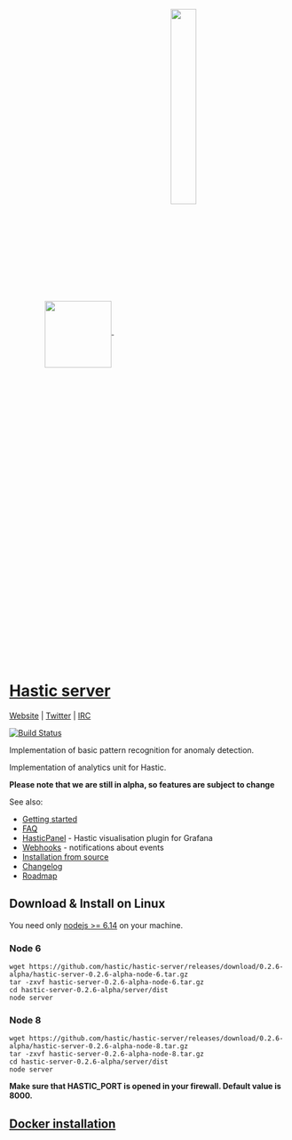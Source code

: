 <p align="center">
  <a href=#hastic-server->
    <img width="auto" align="middle" height="120px" src="https://github.com/hastic/hastic-server/blob/master/images/hastic_server.png" />
    <img hspace="50" align="middle" width="30%" height="30%" src="https://github.com/hastic/hastic-server/blob/master/images/hastic_logo.png" />
  </a>
</p>

[Hastic server](https://hastic.io)
================
[Website](https://hastic.io) |
[Twitter](https://twitter.com/hasticio) | 
[IRC](https://webchat.freenode.net/?channels=#hastic)

[![Build Status](https://travis-ci.org/hastic/hastic-server.svg?branch=master)](https://travis-ci.org/hastic/hastic-server)


Implementation of basic pattern recognition for anomaly detection.

Implementation of analytics unit for Hastic.

**Please note that we are still in alpha, so features are subject to change**

See also:
* [Getting started](https://github.com/hastic/hastic-server/wiki#getting-started)
* [FAQ](https://github.com/hastic/hastic-server/wiki/FAQ)
* [HasticPanel](https://github.com/hastic/hastic-grafana-graph-panel) - Hastic visualisation plugin for Grafana
* [Webhooks](https://github.com/hastic/hastic-server/wiki/Webhooks) - notifications about events
* [Installation from source](https://github.com/hastic/hastic-server/wiki/Installation-from-source)
* [Changelog](https://github.com/hastic/hastic-server/wiki/Changelog)
* [Roadmap](https://github.com/hastic/hastic-server/wiki/Roadmap)

## Download & Install on Linux

You need only [nodejs >= 6.14](https://nodejs.org/en/download/) on your machine.

### Node 6
```
wget https://github.com/hastic/hastic-server/releases/download/0.2.6-alpha/hastic-server-0.2.6-alpha-node-6.tar.gz
tar -zxvf hastic-server-0.2.6-alpha-node-6.tar.gz
cd hastic-server-0.2.6-alpha/server/dist
node server
```

### Node 8
```
wget https://github.com/hastic/hastic-server/releases/download/0.2.6-alpha/hastic-server-0.2.6-alpha-node-8.tar.gz
tar -zxvf hastic-server-0.2.6-alpha-node-8.tar.gz
cd hastic-server-0.2.6-alpha/server/dist
node server
```

**Make sure that HASTIC_PORT is opened in your firewall. Default value is 8000.**

## [Docker installation](https://github.com/hastic/hastic-server/wiki/Docker)

